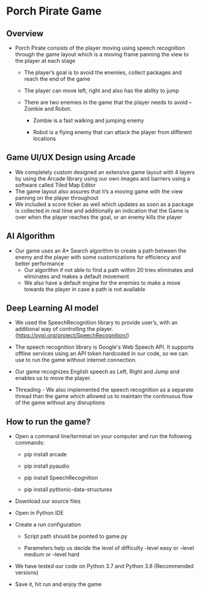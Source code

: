 # Porch Pirate Game

## Overview

* Porch Pirate consists of the player moving using speech recognition through the game layout which is a moving frame panning the view to the player at each stage

  * The player’s goal is to avoid the enemies, collect packages and reach the end of the game

  * The player can move left, right and also has the ability to jump

  * There are two enemies in the game that the player needs to avoid – Zombie and Robot.

    * Zombie is a fast walking and jumping enemy

    * Robot is a flying enemy that can attack the player from different locations

## Game UI/UX Design using Arcade​

* We completely custom designed an extensive game layout with 4 layers by using the Arcade library using our own images and barriers using a software called Tiled Map Editor​
* The game layout also assures that it’s a moving game with the view panning on the player throughout
* We included a score ticker as well which updates as soon as a package is collected in real time and additionally an indication that the Game is over when the player reaches the goal, or an enemy kills the player​

## AI Algorithm

* Our game uses an A* Search algorithm to create a path between the enemy and the player with some customizations for efficiency and better performance​
  * Our algorithm if not able to find a path within 20 tries eliminates and eliminates and makes a default movement​
  * We also have a default engine for the enemies to make a move towards the player in case a path is not available​

## Deep Learning AI model​
* We used the SpeechRecognition library to provide user’s,​ with an additional way of controlling the player. (https://pypi.org/project/SpeechRecognition/)​
* The speech recognition library is Google's Web Speech API. It supports offline services using an API token hardcoded in our code, so we can use to run the game without internet connection.​

* Our game recognizes English speech as Left, Right and Jump and enables us to move the player.​

* Threading - We also implemented the speech recognition as a separate thread than the game which allowed us to maintain the continuous flow of the game without any disruptions​

## How to run the game?​

* Open a command line/terminal on your computer and run the following commands:​

  * pip install arcade​

  * pip install pyaudio​

  * pip install SpeechRecognition​

  * pip install pythonic-data-structures​

* Download our source files​

* Open in Python IDE​

* Create a run configuration​

  * Script path should be pointed to game.py​

  * Parameters help us decide the level of difficulty​
    -level easy or –level medium or –level hard

* We have tested our code on Python 3.7 and Python 3.8 (Recommended versions)​

* Save it, hit run and enjoy the game
